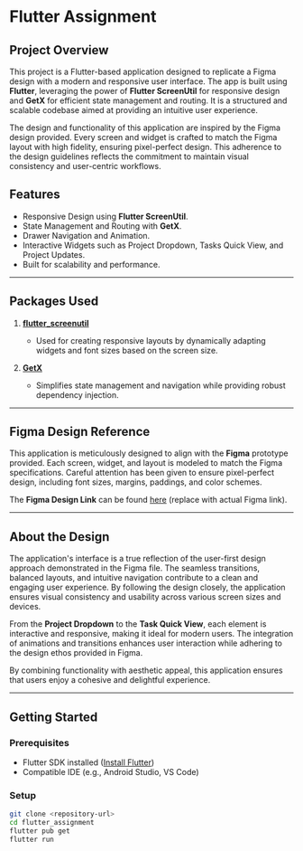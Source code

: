 # Flutter Assignment

## Project Overview

This project is a Flutter-based application designed to replicate a Figma design with a modern and responsive user interface. The app is built using **Flutter**, leveraging the power of **Flutter ScreenUtil** for responsive design and **GetX** for efficient state management and routing. It is a structured and scalable codebase aimed at providing an intuitive user experience.

The design and functionality of this application are inspired by the Figma design provided. Every screen and widget is crafted to match the Figma layout with high fidelity, ensuring pixel-perfect design. This adherence to the design guidelines reflects the commitment to maintain visual consistency and user-centric workflows.

## Features

- Responsive Design using **Flutter ScreenUtil**.
- State Management and Routing with **GetX**.
- Drawer Navigation and Animation.
- Interactive Widgets such as Project Dropdown, Tasks Quick View, and Project Updates.
- Built for scalability and performance.

---

## Packages Used

1. **[flutter_screenutil](https://pub.dev/packages/flutter_screenutil)**  
   - Used for creating responsive layouts by dynamically adapting widgets and font sizes based on the screen size.

2. **[GetX](https://pub.dev/packages/get)**  
   - Simplifies state management and navigation while providing robust dependency injection.

---

## Figma Design Reference

This application is meticulously designed to align with the **Figma** prototype provided. Each screen, widget, and layout is modeled to match the Figma specifications. Careful attention has been given to ensure pixel-perfect design, including font sizes, margins, paddings, and color schemes.

The **Figma Design Link** can be found [here](https://www.figma.com/design/3Tq2HxJx0OKY3529H9r4MN/Hiring-Task?node-id=4-16974&node-type=frame&t=eYAgCuFhoSM7F7KB-0) (replace with actual Figma link).  

---

## About the Design

The application's interface is a true reflection of the user-first design approach demonstrated in the Figma file. The seamless transitions, balanced layouts, and intuitive navigation contribute to a clean and engaging user experience. By following the design closely, the application ensures visual consistency and usability across various screen sizes and devices.

From the **Project Dropdown** to the **Task Quick View**, each element is interactive and responsive, making it ideal for modern users. The integration of animations and transitions enhances user interaction while adhering to the design ethos provided in Figma.

By combining functionality with aesthetic appeal, this application ensures that users enjoy a cohesive and delightful experience.

---

## Getting Started

### Prerequisites
- Flutter SDK installed ([Install Flutter](https://flutter.dev/docs/get-started/install))
- Compatible IDE (e.g., Android Studio, VS Code)

### Setup

   ```bash
   git clone <repository-url>
   cd flutter_assignment
   flutter pub get
   flutter run
   ```
